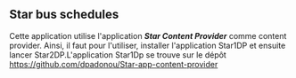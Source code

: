 ## Star bus schedules

Cette application utilise l'application ***Star Content Provider*** comme content provider.
Ainsi, il faut pour l'utiliser, installer l'application Star1DP et ensuite lancer Star2DP.L'application Star1Dp se trouve sur le dépôt https://github.com/dpadonou/Star-app-content-provider
